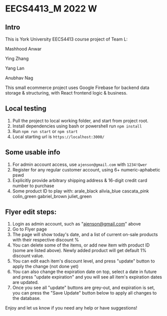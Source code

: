 # EECS4413_M 2022 W

## Intro
This is York University EECS4413 course project of Team L:

Mashhood Anwar

Ying Zhang

Yang Lan

Anubhav Nag

This small ecommerce project uses Google Firebase for backend data storage & structuring, with React frontend logic & business.

## Local testing
1. Pull the project to local working folder, and start from project root.
2. Install dependencies using bash or powershell run `npm install`
3. Run `npm run start` or `npm start`
4. Local starting url is `https://localhost:3000/`

## Some usable info
1. For admin account access, use `ajenson@gmail.com` with `1234!Qwer`
2. Register for any regular customer account, using 6+ numeric-aphabetic pswd
3. Explicitly provide arbitrary shipping address & 16-digit credit card number to purchase
4. Some product ID to play with:
arale_black alivia_blue cascata_pink
colin_green gabriel_brown juliet_green

## Flyer edit steps:
1. Login as admin account, such as "ajenson@gmail.com" above
2. Go to Flyer page
3. The page will show today's date, and a list of current on-sale products with their respective discount %
4. You can delete some of the items, or add new item with product ID (some are listed above). Newly added product will get default 1% discount value.
5. You can edit each item's discount level, and press "update" button to apply the change (not done yet)
6. You can also change the expiration date on top, select a date in future and press "update expiration" and you will see all item's expiration dates are updated.
7. Once you see all "update" buttons are grey-out, and expiration is set, you can press the "Save Update" button below to apply all changes to the database.

Enjoy and let us know if you need any help or have suggestions!
